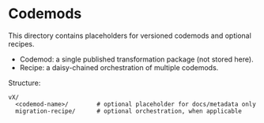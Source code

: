 # Codemods

This directory contains placeholders for versioned codemods and optional recipes.

- Codemod: a single published transformation package (not stored here).
- Recipe: a daisy-chained orchestration of multiple codemods.

Structure:

```
vX/
  <codemod-name>/        # optional placeholder for docs/metadata only
  migration-recipe/      # optional orchestration, when applicable
```
